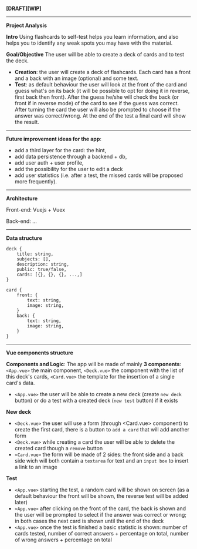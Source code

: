 **[DRAFT][WIP]**

---

**Project Analysis**

**Intro**
Using flashcards to self-test helps you learn information, and also helps you to identify any weak spots you may have with the material.

**Goal/Objective**
The user will be able to create a deck of cards and to test the deck.
- **Creation**: the user will create a deck of flashcards. Each card has a front and a back with an image (optional) and some text. 
- **Test**: as default behaviour the user will look at the front of the card and guess what's on its back (it will be possible to opt for doing it in reverse, first back then front). After the guess he/she will check the back (or front if in reverse mode) of the card to see if the guess was correct. After turning the card the user will also be prompted to choose if the answer was correct/wrong. At the end of the test a final card will show the result.

---

**Future improvement ideas for the app**:
- add a third layer for the card: the hint,
- add data persistence through a backend + db,
- add user auth + user profile,
- add the possibility for the user to edit a deck
- add user statistics (i.e. after a test, the missed cards will be proposed more frequently).

---

**Architecture**

Front-end: Vuejs + Vuex

Back-end: ...

---

**Data structure**

```
deck {
    title: string,
    subjects: [],
    description: string,
    public: true/false,
    cards: [{}, {}, {}, ...,]
}
```

```
card {
    front: {
        text: string,
        image: string,
    }
    back: {
        text: string,
        image: string,
    }
}
```

---

**Vue components structure**

**Components and Logic**:
The app will be made of mainly **3 components**: `<App.vue>` the main component, `<Deck.vue>` the component with the list of this deck's cards, `<Card.vue>` the template for the insertion of a single card's data.

- `<App.vue>` the user will be able to create a new deck (create `new deck` button) or do a test with a created deck (`new test` button) if it exists

**New deck**
- `<Deck.vue>` the user will use a form (through <Card.vue> component) to create the first card, there is a button to `add a card` that will add another form
- `<Deck.vue>` while creating a card the user will be able to delete the created card though a `remove` button
- `<Card.vue>` the form will be made of 2 sides: the front side and a back side wich will both contain a `textarea` for text and an `input box` to insert a link to an image

**Test**
- `<App.vue>` starting the test, a random card will be shown on screen (as a default behaviour the front will be shown, the reverse test will be added later)
- `<App.vue>` after clicking on the front of the card, the back is shown and the user will be prompted to select if the answer was correct or wrong; in both cases the next card is shown until the end of the deck
- `<App.vue>` once the test is finished a basic statistic is shown: number of cards tested, number of correct answers + percentage on total, number of wrong answers + percentage on total

